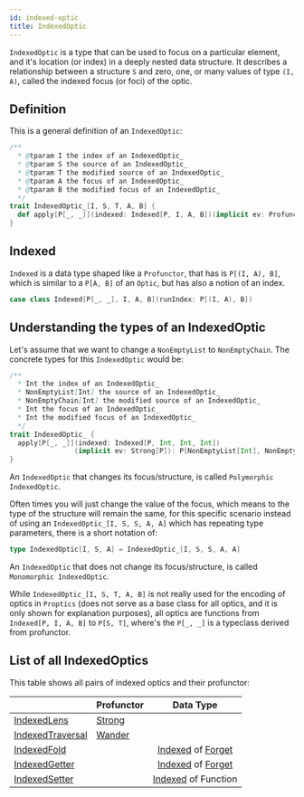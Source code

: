 ```yaml
---
id: indexed-optic
title: IndexedOptic
---
```


`IndexedOptic` is a type that can be used to focus on a particular element, and it's location (or index) in a deeply nested data structure.
It describes a relationship between a structure `S` and zero, one, or many values of type `(I, A)`, called the indexed focus (or foci) of the optic.

## Definition

This is a general definition of an `IndexedOptic`:

```scala
/**
  * @tparam I the index of an IndexedOptic_
  * @tparam S the source of an IndexedOptic_
  * @tparam T the modified source of an IndexedOptic_
  * @tparam A the focus of an IndexedOptic_
  * @tparam B the modified focus of an IndexedOptic_
  */
trait IndexedOptic_[I, S, T, A, B] {
  def apply[P[_, _]](indexed: Indexed[P, I, A, B])(implicit ev: Profunctor[P]): P[S, T]   
}
```

## Indexed

`Indexed` is a data type shaped like a `Profunctor`, that has is `P[(I, A), B]`, which is similar to a `P[A, B]` of an `Optic`, but 
has also a notion of an index.

```scala
case class Indexed[P[_, _], I, A, B](runIndex: P[(I, A), B])
```

## Understanding the types of an IndexedOptic

Let's assume that we want to change a `NonEmptyList` to `NonEmptyChain`. The concrete types for this `IndexedOptic` would be:

```scala
/**
  * Int the index of an IndexedOptic_
  * NonEmptyList[Int] the source of an IndexedOptic_
  * NonEmptyChain[Int] the modified source of an IndexedOptic_
  * Int the focus of an IndexedOptic_
  * Int the modified focus of an IndexedOptic_
  */
trait IndexedOptic_ {
  apply[P[_, _]](indexed: Indexed[P, Int, Int, Int])
                (implicit ev: Strong[P]): P[NonEmptyList[Int], NonEmptyChain[Int]]]   
}
```

An `IndexedOptic` that changes its focus/structure, is called `Polymorphic IndexedOptic`.

Often times you will just change the value of the focus, which means to the type of the structure will remain the same, for this specific scenario
instead of using an `IndexedOptic_[I, S, S, A, A]` which has repeating type parameters, there is a short notation of:

```scala
type IndexedOptic[I, S, A] = IndexedOptic_[I, S, S, A, A]
```

An `IndexedOptic` that does not change its focus/structure, is called `Monomorphic IndexedOptic`.

While `IndexedOptic_[I, S, T, A, B]` is not really used for the encoding of optics in `Proptics` (does not serve as a base class for all optics, and it is only shown for explanation purposes), 
all optics are functions from `Indexed[P, I, A, B]` to `P[S, T]`, where's the `P[_, _]` is a typeclass derived from profunctor.

## List of all IndexedOptics

This table shows all pairs of indexed optics and their profunctor:

|                                                                   |  Profunctor                                  | Data Type                                                                                  |
| ----------------------------------------------------------------- |:-------------------------------------------- |:------------------------------------------------------------------------------------------:|
| [IndexedLens](/Proptics/docs/optics/lens)                         | [Strong](/Proptics/docs/profunctors/strong)  |                                                                                            |
| [IndexedTraversal](/Proptics/docs/optics/traversal)               | [Wander](/Proptics/docs/profunctors/wander)  |                                                                                            |
| [IndexedFold](/Proptics/docs/optics/fold)                         |                                              | [Indexed](/Proptics/docs/data-types/indexed) of [Forget](/Proptics/docs/data-types/forget) |
| [IndexedGetter](/Proptics/docs/optics/getter)                     |                                              | [Indexed](/Proptics/docs/data-types/indexed) of [Forget](/Proptics/docs/data-types/forget) |
| [IndexedSetter](/Proptics/docs/optics/setter)                     |                                              | [Indexed](/Proptics/docs/data-types/indexed) of Function            |